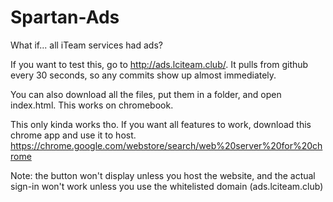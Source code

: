 # Spartan-Ads

What if... all iTeam services had ads?

If you want to test this, go to http://ads.lciteam.club/. It pulls from github every 30 seconds, so any commits show up almost immediately.

You can also download all the files, put them in a folder, and open index.html. This works on chromebook.

This only kinda works tho. If you want all features to work, download this chrome app and use it to host.
https://chrome.google.com/webstore/search/web%20server%20for%20chrome

Note: the button won't display unless you host the website, and the actual sign-in won't work unless you use the whitelisted domain (ads.lciteam.club)
